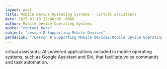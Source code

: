 ```yaml
---
layout: post
title: Mobile Device Operating Systems - virtual assistants
date: 2025-01-10 12:00:00 -0000
author: Mobile Device Operating Systems
quote: "content here"
subject: "Lesson 8 Supporting Mobile Devices"
permalink: "/Lesson 8 Supporting Mobile Devices/Mobile Device Operating Systems/Mobile Device Operating Systems - virtual assistants"
---
```


virtual assistants: AI-powered applications included in mobile operating systems, such as Google Assistant and Siri, that facilitate voice commands and task automation.
